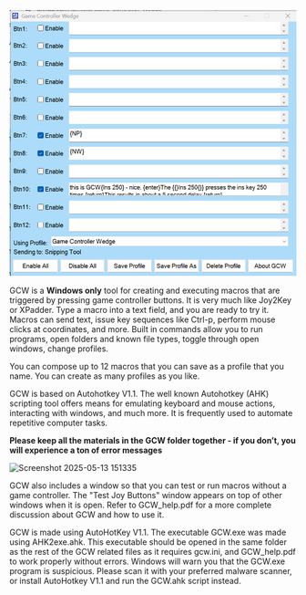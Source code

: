 ![Screenshot 2025-05-31 142228.png](https://github.com/jamjolu/Game-Controller-Wedge/blob/main/Screenshot%202025-05-31%20142228.png)

GCW is a **Windows only** tool for creating and executing macros that are triggered by pressing game controller buttons.  It is very much like Joy2Key or XPadder. Type a macro into a text field, and you are ready to try it. Macros can send text, issue key sequences like Ctrl-p, perform mouse clicks at coordinates, and more.
Built in commands allow you to run programs, open folders and known file types, toggle through open windows, change profiles.

You can compose up to 12 macros that you can save as a profile that you name. You can create as many profiles as you like. 

GCW is based on Autohotkey V1.1. The well known Autohotkey (AHK) scripting tool offers  means for emulating  keyboard and mouse actions, interacting with windows, and much more. It is frequently used to automate repetitive computer tasks.

**Please keep all the materials in the GCW folder together - if you don’t, you will experience a ton of error messages**

![Screenshot 2025-05-13 151335](https://github.com/user-attachments/assets/ad50ef2d-b267-4a7e-9e75-126e0aa6d881)

GCW also includes a window so that you can test or run macros without a game controller. The "Test Joy Buttons" window appears on top of other windows when it is open.
Refer to GCW_help.pdf for a more complete discussion about GCW and how to use it.

GCW is made using AutoHotKey V1.1. The executable GCW.exe was made using AHK2exe.ahk. This executable should be opened in the same folder as the rest of the GCW related files  as it requires gcw.ini, and GCW_help.pdf to work properly without errors. Windows will warn you that the GCW.exe program is suspicious. Please scan it with your preferred malware scanner, or install AutoHotkey V1.1 and run the GCW.ahk script instead.
